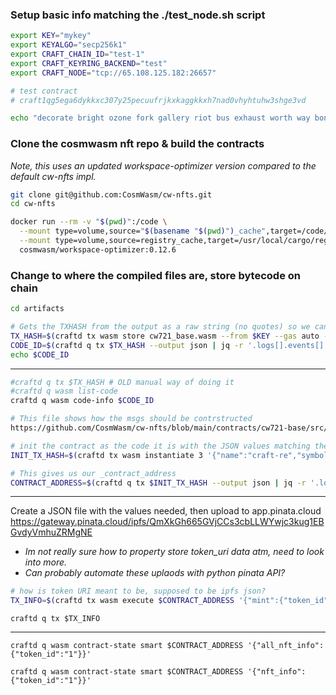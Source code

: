 <!-- This is the same key used for the test_node validator
https://docs.cosmwasm.com/docs/1.0/smart-contracts/deployment/ -->


### Setup basic info matching the ./test_node.sh script
```bash
export KEY="mykey"
export KEYALGO="secp256k1"
export CRAFT_CHAIN_ID="test-1"
export CRAFT_KEYRING_BACKEND="test"
export CRAFT_NODE="tcp://65.108.125.182:26657"

# test contract
# craft1qg5ega6dykkxc307y25pecuufrjkxkaggkkxh7nad0vhyhtuhw3shge3vd

echo "decorate bright ozone fork gallery riot bus exhaust worth way bone indoor calm squirrel merry zero scheme cotton until shop any excess stage laundry" | craftd keys add $KEY --keyring-backend $CRAFT_KEYRING_BACKEND --algo $KEYALGO --recover
```

### Clone the cosmwasm nft repo & build the contracts
*Note, this uses an updated workspace-optimizer version compared to the default cw-nfts impl.*
```bash
git clone git@github.com:CosmWasm/cw-nfts.git
cd cw-nfts

docker run --rm -v "$(pwd)":/code \
  --mount type=volume,source="$(basename "$(pwd)")_cache",target=/code/target \
  --mount type=volume,source=registry_cache,target=/usr/local/cargo/registry \
  cosmwasm/workspace-optimizer:0.12.6
```

### Change to where the compiled files are, store bytecode on chain
```bash
cd artifacts

# Gets the TXHASH from the output as a raw string (no quotes) so we can query & get the code id
TX_HASH=$(craftd tx wasm store cw721_base.wasm --from $KEY --gas auto -y --output json | jq -r '.txhash')
CODE_ID=$(craftd q tx $TX_HASH --output json | jq -r '.logs[].events[] | select(.type=="store_code").attributes[].value')
echo $CODE_ID
```

---
```bash
#craftd q tx $TX_HASH # OLD manual way of doing it
#craftd q wasm list-code
craftd q wasm code-info $CODE_ID
```

```sh
# This file shows how the msgs should be contrstructed
https://github.com/CosmWasm/cw-nfts/blob/main/contracts/cw721-base/src/msg.rs
```

```bash
# init the contract as the code it is with the JSON values matching the msg.rs file
INIT_TX_HASH=$(craftd tx wasm instantiate 3 '{"name":"craft-re","symbol":"craftt1","minter":"craft1hj5fveer5cjtn4wd6wstzugjfdxzl0xp86p9fl"}' --label="This is example craft realestate" --admin craft1hj5fveer5cjtn4wd6wstzugjfdxzl0xp86p9fl --from $KEY --yes --output json | jq -r '.txhash')
```

```bash
# This gives us our _contract_address
CONTRACT_ADDRESS=$(craftd q tx $INIT_TX_HASH --output json | jq -r '.logs[].events[] | select(.type == "instantiate").attributes[] | select(.key == "_contract_address").value')
```

---

Create a JSON file with the values needed, then upload to app.pinata.cloud
https://gateway.pinata.cloud/ipfs/QmXkGh665GVjCCs3cbLLWYwjc3kug1EBGvdyVmhuZRMgNE
- *Im not really sure how to property store token_uri data atm, need to look into more.*
- *Can probably automate these uplaods with python pinata API?*

<!-- https://docs.cosmwasm.com/docs/1.0/getting-started/interact-with-contract/ -->

```bash
# how is token URI meant to be, supposed to be ipfs json?
TX_INFO=$(craftd tx wasm execute $CONTRACT_ADDRESS '{"mint":{"token_id":"2","owner":"craft1hj5fveer5cjtn4wd6wstzugjfdxzl0xp86p9fl","token_uri":"https://gateway.pinata.cloud/ipfs/QmXkGh665GVjCCs3cbLLWYwjc3kug1EBGvdyVmhuZRMgNE"}}' --from $KEY --yes --output json | jq -r '.txhash')
```
`craftd q tx $TX_INFO`

---

```
craftd q wasm contract-state smart $CONTRACT_ADDRESS '{"all_nft_info":{"token_id":"1"}}'

craftd q wasm contract-state smart $CONTRACT_ADDRESS '{"nft_info":{"token_id":"1"}}'
```